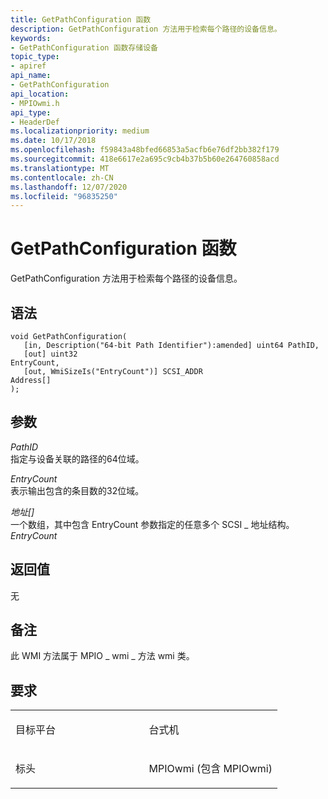 ```yaml
---
title: GetPathConfiguration 函数
description: GetPathConfiguration 方法用于检索每个路径的设备信息。
keywords:
- GetPathConfiguration 函数存储设备
topic_type:
- apiref
api_name:
- GetPathConfiguration
api_location:
- MPIOwmi.h
api_type:
- HeaderDef
ms.localizationpriority: medium
ms.date: 10/17/2018
ms.openlocfilehash: f59843a48bfed66853a5acfb6e76df2bb382f179
ms.sourcegitcommit: 418e6617e2a695c9cb4b37b5b60e264760858acd
ms.translationtype: MT
ms.contentlocale: zh-CN
ms.lasthandoff: 12/07/2020
ms.locfileid: "96835250"
---
```

# <a name="getpathconfiguration-function"></a>GetPathConfiguration 函数


GetPathConfiguration 方法用于检索每个路径的设备信息。

<a name="syntax"></a>语法
------

```ManagedCPlusPlus
void GetPathConfiguration(
   [in, Description("64-bit Path Identifier"):amended] uint64 PathID,
   [out] uint32                                               EntryCount,
   [out, WmiSizeIs("EntryCount")] SCSI_ADDR                   Address[]
);
```

<a name="parameters"></a>参数
----------

*PathID*   
指定与设备关联的路径的64位域。

*EntryCount*   
表示输出包含的条目数的32位域。

*地址\[\]*   
一个数组，其中包含 EntryCount 参数指定的任意多个 SCSI \_ 地址结构。 *EntryCount*

<a name="return-value"></a>返回值
------------

无

<a name="remarks"></a>备注
-------

此 WMI 方法属于 MPIO \_ wmi \_ 方法 wmi 类。

<a name="requirements"></a>要求
------------

<table>
<colgroup>
<col width="50%" />
<col width="50%" />
</colgroup>
<tbody>
<tr class="odd">
<td align="left"><p>目标平台</p></td>
<td align="left">台式机</td>
</tr>
<tr class="even">
<td align="left"><p>标头</p></td>
<td align="left">MPIOwmi (包含 MPIOwmi) </td>
</tr>
</tbody>
</table>

 

 





